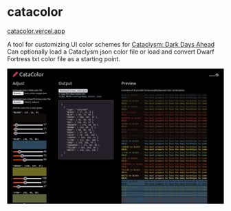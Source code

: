# catacolor

[catacolor.vercel.app](https://catacolor.vercel.app)

A tool for customizing UI color schemes for [Cataclysm: Dark Days Ahead](https://github.com/CleverRaven/Cataclysm-DDA)
Can optionally load a Cataclysm json color file or load and convert Dwarf Fortress txt color file as a starting point.

![screen shot](screenshot.png)